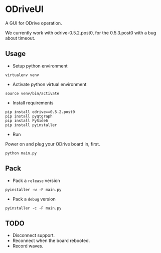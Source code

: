 # ODriveUI

A GUI for ODrive operation.

We currently work with odrive-0.5.2.post0, for the 0.5.3.post0 with a bug 
about timeout.

## Usage

- Setup python environment
```
virtualenv venv
```
- Activate python virtual environment
```
source venv/bin/activate
```

- Install requirements
```
pip install odrive==0.5.2.post0
pip install pyqtgraph
pip install PySide6
pip install pyinstaller
```

- Run

Power on and plug your ODrive board in, first.
```
python main.py
```

## Pack
- Pack a `release` version
```
pyinstaller -w -F main.py
```

- Pack a `debug` version
```
pyinstaller -c -F main.py
```
## TODO
- Disconnect support.
- Reconnect when the board rebooted.
- Record waves.
